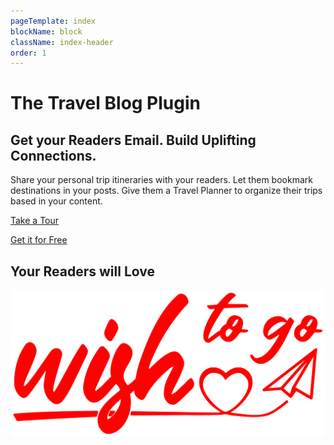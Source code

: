 ```yaml
---
pageTemplate: index
blockName: block
className: index-header
order: 1
---
```


# The Travel Blog Plugin

## Get your Readers Email. Build Uplifting Connections.

Share your personal trip itineraries with your readers. Let them bookmark destinations in your posts. Give them a Travel Planner to organize their trips based in your content.

[Take a Tour](/blog/)

[Get it for Free](/subscription/?plan=backpacker)

## Your Readers will Love

![Wish to go. The Travel Blog Wordpress plugin](../../images/logo.min.svg)
